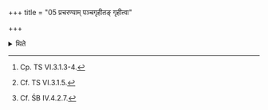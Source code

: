 +++
title = "05 प्रचरण्याम् पञ्चगृहीतङ् गृहीत्वा"

+++

<details><summary>थिते</summary>

5. Having taken five-times scooped ghee in the Pracaraṇī (additional)(-ladle) and the king (Soma-juice)[^2] from the Droṇakalaśa (into a vessel), by means of the scooping ladle sitting towards the east (of each fire-hearth) with his face to the west,[^3] (the Adhvaryu) pours the Āghāra-libations upon the fire hearths with the same formulae (with which the hearths were prepared).[^4] Or he (pours) silently (without any formula).  

[^1]: Cf. ŚB IV.4.2.7. ŚB however says that the ghee should be four-times scooped.  

[^2]: Cp. TS VI.3.1.3-4.  

[^3]: Cf. TS VI.3.1.5.  

[^4]: Cf. ŚB IV.4.2.7.  
</details>
